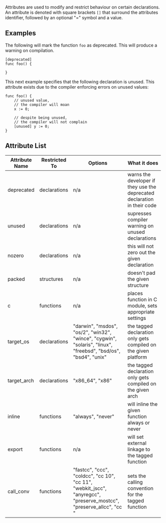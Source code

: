 Attributes are used to modify and restrict behaviour on certain declarations. An attribute is denoted with square brackets `[]` that surround the attributes identifier, followed by an optional "=" symbol and a value.

## Examples
The following will mark the function `foo` as deprecated. This will produce a warning on compilation.

	[deprecated]
	func foo() {

	}

This next example specifies that the following declaration is unused. This attribute exists due to the compiler enforcing errors on unused values:

	func foo() {
		// unused value, 
		// the compiler will moan
		x := 0;

		// despite being unused, 
		// the compiler will not complain
		[unused] y := 0; 
	}

## Attribute List

Attribute Name | Restricted To | Options | What it does |
---------------|---------------|---------|--------------|
deprecated | declarations | n/a | warns the developer if they use the deprecated declaration in their code
unused | declarations | n/a | supresses compiler warning on unused declarations
nozero | declarations | n/a | this will not zero out the given declaration 
packed | structures | n/a | doesn't pad the given structure
c | functions | n/a | places function in C module, sets appropriate settings 
target_os | declarations | "darwin", "msdos", "os/2", "win32", "wince", "cygwin", "solaris", "linux", "freebsd", "bsd/os", "bsd4", "unix" | the tagged declaration only gets compiled on the given platform 
target_arch | declarations | "x86_64", "x86" | the tagged declaration only gets compiled on the given arch 
inline | functions | "always", "never" | will inline the given function always or never
export | functions | n/a | will set external linkage to the tagged function
call_conv | functions | "fastcc", "ccc", "coldcc", "cc 10", "cc 11", "webkit_jscc", "anyregcc", "preserve_mostcc", "preserve_allcc", "cc <n>" | sets the calling convention for the tagged function 